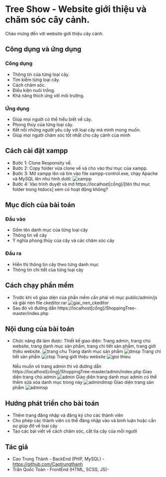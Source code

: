 # Tree Show - Website giới thiệu và chăm sóc cây cảnh.
Chào mừng đến với website giới thiệu cây cảnh.
## Công dụng và ứng dụng
### Công dụng
* Thông tin của từng loại cây.
* Tìm kiếm từng loại cây.
* Cách chăm sóc.
* Điều kiện nuôi trồng.
* Khả năng thích ứng với môi trường.
### Ứng dụng
* Giúp mọi người có thể hiểu biết về cây.
* Phong thủy của từng loại cây.
* Kết nối những người yêu cây với loại cây mà mình mong muốn.
* Giúp mọi người chăm sóc tốt nhất cho cây cảnh của mình
## Cách cài đặt xampp
* Bước 1: Clone Responsity về.
* Bước 2: Copy folder vừa clone về và cho vào thư mục của xampp.
* Bước 3: Mở xampp lên và tìm vào file xampp-control.exe, chạy Apache và MySQL lên như hình dưới:
![xampp](https://user-images.githubusercontent.com/37401313/70908102-ff34d300-203c-11ea-8124-9747b060b267.PNG)
* Bước 4: Vào trình duyệt và mở https://localhost[cổng]/[tên thư mục folder trong htdocs] xem có hoạt động không?
## Mục đích của bài toán
### Đầu vào
* Gồm tên danh mục của từng loại cây
* Thông tin về cây
* Ý nghĩa phong thủy của cây và các chăm sóc cây
### Đầu ra
* Hiển thị thông tin cây theo từng danh mục
* Thông tin chi tiết của từng loại cây
## Cách chạy phần mềm
* Trước khi vô giao diện của phần mềm cần phải vô mục public/admin/js và giải nén file ckeditor.rar
![giai_nen_ckeditor](https://user-images.githubusercontent.com/37401313/71795088-0ddc3c00-3077-11ea-8200-6274c9b227cc.PNG)
* Sau đó vô đường dẫn https://localhost[cổng]/ShoppingTree-master/index.php
## Nội dung của bài toán
* Chức năng đã làm được:
  Thiết kế giao diện: Trang admin, trang chủ website, trang danh mục sản phẩm, trang chi tiết sản phẩm, trang giới thiêu website.
![trang chu](https://user-images.githubusercontent.com/37401313/71811811-32044100-30a8-11ea-83fd-990236857f33.PNG)
  Trang danh mục sản phẩm
![dmsp](https://user-images.githubusercontent.com/37401313/71811835-40525d00-30a8-11ea-8235-bf45cfb9fc93.PNG)
  Trang chi tiết sản phẩm
![ctsp](https://user-images.githubusercontent.com/37401313/71811826-3d576c80-30a8-11ea-8f51-e744378a7fc8.PNG)
  Trang giới thiệu website
![gioi thieu](https://user-images.githubusercontent.com/37401313/71811820-3892b880-30a8-11ea-9ac0-d426c77718aa.PNG)
  
  Nếu muốn vô trang admin thì vô đường dẫn https://localhost[cổng]/ShoppingTree-master/admin/index.php
  Giao diện trang chủ admin
![admin](https://user-images.githubusercontent.com/37401313/71812014-b48d0080-30a8-11ea-810a-f25af7db86d6.PNG)
  Giao diện trang danh mục admin có thể thêm sửa xóa danh mục trong này
![admindmsp](https://user-images.githubusercontent.com/37401313/71812025-b8b91e00-30a8-11ea-8bae-75858630b512.PNG)
  Giao diện trang sản phẩm 
 ![adminsp](https://user-images.githubusercontent.com/37401313/71812028-bbb40e80-30a8-11ea-8247-003d2632e435.PNG)
 ## Hướng phát triển cho bài toán
 * Thêm trang đăng nhập và đăng ký cho các thành viên
 * Cho phép các thành viên có thể đăng nhập vào và binh luận hoặc cần sự giúp đỡ về loại cây
 * Tạo các bài viết về cách chăm sóc, cắt tỉa cây của mỗi người
 ## Tác giả
 * Cao Trung Thành - BackEnd (PHP, MySQL) - https://github.com/Caotrungthanh
 * Trần Quốc Toản - FrontEnd (HTML, SCSS, JS)- 

  




